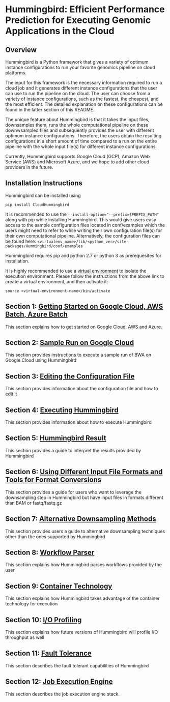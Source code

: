 # Hummingbird: Efficient Performance Prediction for Executing Genomic Applications in the Cloud

## Overview

Hummingbird is a Python framework that gives a variety of optimum instance configurations to run your favorite genomics pipeline on cloud platforms.

The input for this framework is the necessary information required to run a cloud job and it generates different instance configurations that the user can use to run the pipeline on the cloud. The user can choose from a variety of instance configurations, such as the fastest, the cheapest, and the most efficient. The detailed explanation on these configurations can be found in the latter section of this README.

The unique feature about Hummingbird is that it takes the input files, downsamples them, runs the whole computational pipeline on these downwsampled files and subsequently provides the user with different optimum instance configurations. Therefore, the users obtain the resulting configurations in a short amount of time compared to a run on the entire pipeline with the whole input file(s) for different instance configurations.

Currently, Hummingbird supports Google Cloud (GCP), Amazon Web Service (AWS) and Microsoft Azure, and we hope to add other cloud providers in the future.

## Installation Instructions

Hummingbird can be installed using
```
pip install CloudHummingbird
```

It is recommended to use the ```--install-option="--prefix=$PREFIX_PATH"``` along with pip while installing Hummingbird. This would give users easy access to the sample configuration files located in conf/examples which the users might need to refer to while writing their own configuration file(s) for their own computational pipeline. Alternatively, the configuration files can be found here: ```<virtualenv_name>/lib/<python_ver>/site-packages/Hummingbird/conf/examples```

Hummingbird requires pip and python 2.7 or python 3 as prerequesites for installation.

It is highly recommended to use a [virtual environment](https://packaging.python.org/guides/installing-using-pip-and-virtual-environments/) to isolate the execution environment. Please follow the instructions from the above link to create a virtual environment, and then activate it:
```
source <virtual-environment-name>/bin/activate
```

## Section 1: [Getting Started on Google Cloud, AWS Batch, Azure Batch](./GettingStarted.md)
This section explains how to get started on Google Cloud, AWS and Azure.

## Section 2: [Sample Run on Google Cloud](./SampleRun.md)
This section provides instructions to execute a sample run of BWA on Google Cloud using Hummingbird

## Section 3: [Editing the Configuration File](./EditConf.md)
This section provides information about the configuration file and how to edit it

## Section 4: [Executing Hummingbird](./ExecHummingbird.md)
This section provides information about how to execute Hummingbird

## Section 5: [Hummingbird Result](./HummingbirdResult.md)
This section provides a guide to interpret the results provided by Hummingbird

## Section 6: [Using Different Input File Formats and Tools for Format Conversions](./FormatConv.md)
This section provides a guide for users who want to leverage the downsampling step in Hummingbird but have input files in formats different than BAM or fastq/fastq.gz

## Section 7: [Alternative Downsampling Methods](./AltDownsampling.md)
This section provides users a guide to alternative downsampling techniques other than the ones supported by Hummingbird

## Section 8: [Workflow Parser](./WorkflowParser.md)
This section explains how Hummingbird parses workflows provided by the user

## Section 9: [Container Technology](./ContainerTech.md)
This section explains how Hummingbird takes advantage of the container technology for execution

## Section 10: [I/O Profiling](./IOProfiling.md)
This section explains how future versions of Hummingbird will profile I/O throughput as well

## Section 11: [Fault Tolerance](./FaultTolerance.md)
This section describes the fault tolerant capabilities of Hummingbird

## Section 12: [Job Execution Engine](./JobExecutionEngine.md)
This section describes the job execution engine stack.
